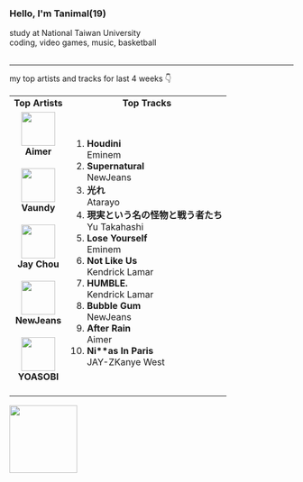 ### Hello, I'm Tanimal(19)
study at National Taiwan University  
coding, video games, music, basketball   
<br>

---

my top artists and tracks for last 4 weeks 👇
<table>
  <tr>
    <td align="center"><strong>Top Artists</strong></td>
    <td align="center"><strong>Top Tracks</strong></td>
  </tr>
  <tr>
    <td align="center" id="top-artist"><div><img width='60px' src='https://i.scdn.co/image/ab6761610000e5ebc752bbed5fc57885ad929e31'><br><strong>Aimer</strong></div><br>
<div><img width='60px' src='https://i.scdn.co/image/ab6761610000e5ebb6e409f6c3d8b08a2f52072e'><br><strong>Vaundy</strong></div><br>
<div><img width='60px' src='https://i.scdn.co/image/ab6761610000e5eb02b3aa55ba238b2ceafb09da'><br><strong>Jay Chou</strong></div><br>
<div><img width='60px' src='https://i.scdn.co/image/ab6761610000e5eb80668ba2b15094d083780ea9'><br><strong>NewJeans</strong></div><br>
<div><img width='60px' src='https://i.scdn.co/image/ab6761610000e5eb83e2d0c9611f1fb6baafcb36'><br><strong>YOASOBI</strong></div><br>
</td>
   <td id="top-track"><ol>
<li><div><strong>Houdini</strong></div>
<div>Eminem</div></li>
<li><div><strong>Supernatural</strong></div>
<div>NewJeans</div></li>
<li><div><strong>光れ</strong></div>
<div>Atarayo</div></li>
<li><div><strong>現実という名の怪物と戦う者たち</strong></div>
<div>Yu Takahashi</div></li>
<li><div><strong>Lose Yourself</strong></div>
<div>Eminem</div></li>
<li><div><strong>Not Like Us</strong></div>
<div>Kendrick Lamar</div></li>
<li><div><strong>HUMBLE.</strong></div>
<div>Kendrick Lamar</div></li>
<li><div><strong>Bubble Gum</strong></div>
<div>NewJeans</div></li>
<li><div><strong>After Rain</strong></div>
<div>Aimer</div></li>
<li><div><strong>Ni**as In Paris</strong></div>
<div>JAY-ZKanye West</div></li>
</ol></td>
  </tr>
</table>
<a href="https://open.spotify.com/">
  <img width="120px" src="https://github.com/Tanimal19/Tanimal19/blob/bf0a3a19f66ada166be4661cd923271218886fa4/icon/Spotify_Logo_CMYK_Green.png">
</a>

<!---
Tanimal19/Tanimal19 is a ✨ special ✨ repository because its `README.md` (this file) appears on your GitHub profile.
You can click the Preview link to take a look at your changes.
--->
